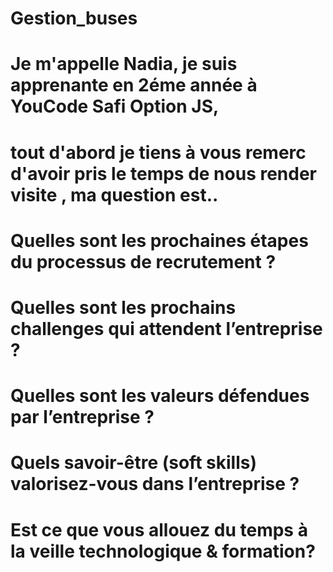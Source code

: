 # Gestion_buses









 
# Je m'appelle Nadia, je suis apprenante en 2éme année à YouCode Safi Option JS,
# tout d'abord je tiens à vous remerc d'avoir pris le temps de nous render visite , ma question est..
# Quelles sont les prochaines étapes du processus de recrutement ?
# Quelles sont les prochains challenges qui attendent l’entreprise ?
# Quelles sont les valeurs défendues par l’entreprise ?
# Quels savoir-être (soft skills) valorisez-vous dans l’entreprise ?
# Est ce que vous allouez du temps à la veille technologique & formation?

